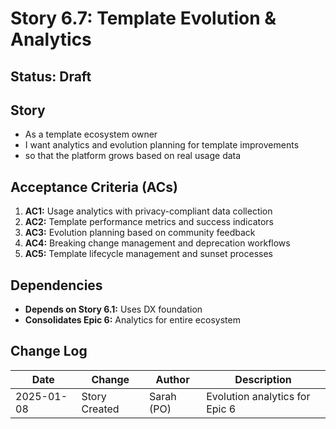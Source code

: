 # Story 6.7: Template Evolution & Analytics

## Status: Draft

## Story

- As a template ecosystem owner
- I want analytics and evolution planning for template improvements
- so that the platform grows based on real usage data

## Acceptance Criteria (ACs)

1. **AC1:** Usage analytics with privacy-compliant data collection
2. **AC2:** Template performance metrics and success indicators
3. **AC3:** Evolution planning based on community feedback
4. **AC4:** Breaking change management and deprecation workflows
5. **AC5:** Template lifecycle management and sunset processes

## Dependencies

- **Depends on Story 6.1:** Uses DX foundation
- **Consolidates Epic 6:** Analytics for entire ecosystem

## Change Log

| Date       | Change        | Author     | Description                    |
| ---------- | ------------- | ---------- | ------------------------------ |
| 2025-01-08 | Story Created | Sarah (PO) | Evolution analytics for Epic 6 |
